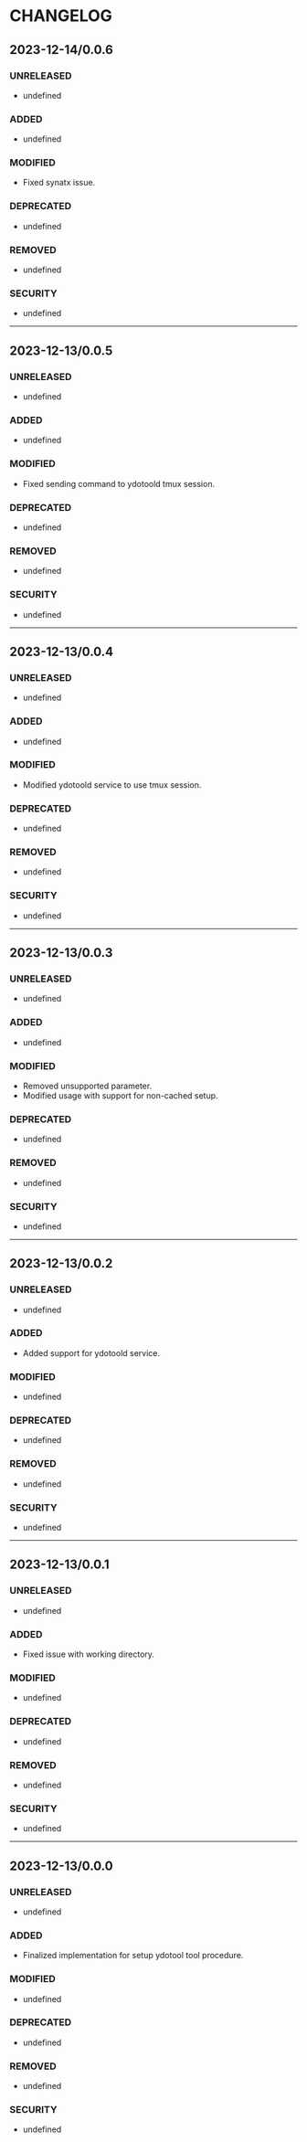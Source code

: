 #	CHANGELOG

##	2023-12-14/0.0.6

###	UNRELEASED
- undefined

###	ADDED
- undefined

###	MODIFIED
- Fixed synatx issue.

###	DEPRECATED
- undefined

###	REMOVED
- undefined

###	SECURITY
- undefined

---

##	2023-12-13/0.0.5

###	UNRELEASED
- undefined

###	ADDED
- undefined

###	MODIFIED
- Fixed sending command to ydotoold tmux session.

###	DEPRECATED
- undefined

###	REMOVED
- undefined

###	SECURITY
- undefined

---

##	2023-12-13/0.0.4

###	UNRELEASED
- undefined

###	ADDED
- undefined

###	MODIFIED
- Modified ydotoold service to use tmux session.

###	DEPRECATED
- undefined

###	REMOVED
- undefined

###	SECURITY
- undefined

---

##	2023-12-13/0.0.3

###	UNRELEASED
- undefined

###	ADDED
- undefined

###	MODIFIED
- Removed unsupported parameter.
- Modified usage with support for non-cached setup.

###	DEPRECATED
- undefined

###	REMOVED
- undefined

###	SECURITY
- undefined

---

##	2023-12-13/0.0.2

###	UNRELEASED
- undefined

###	ADDED
- Added support for ydotoold service.

###	MODIFIED
- undefined

###	DEPRECATED
- undefined

###	REMOVED
- undefined

###	SECURITY
- undefined

---

##	2023-12-13/0.0.1

###	UNRELEASED
- undefined

###	ADDED
- Fixed issue with working directory.

###	MODIFIED
- undefined

###	DEPRECATED
- undefined

###	REMOVED
- undefined

###	SECURITY
- undefined

---

##	2023-12-13/0.0.0

###	UNRELEASED
- undefined

###	ADDED
- Finalized implementation for setup ydotool tool procedure.

###	MODIFIED
- undefined

###	DEPRECATED
- undefined

###	REMOVED
- undefined

###	SECURITY
- undefined
